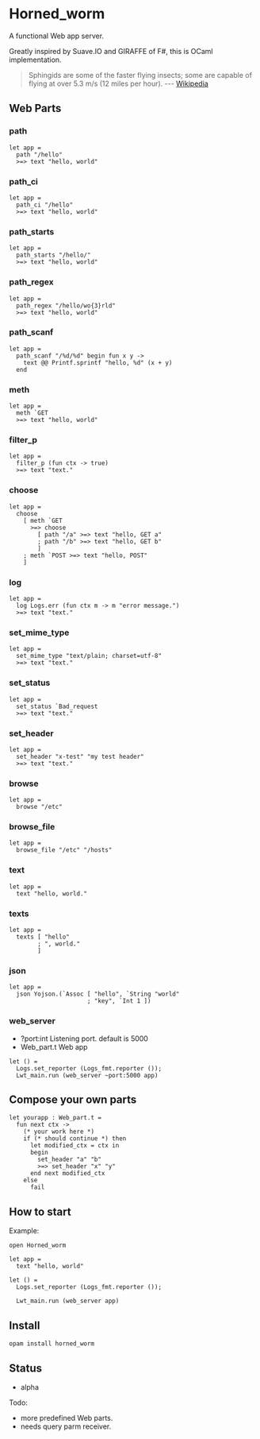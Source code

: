 # Horned_worm

A functional Web app server.

Greatly inspired by Suave.IO and GIRAFFE of F#, this is OCaml implementation.


> Sphingids are some of the faster flying insects; some are capable of flying at over 5.3 m/s (12 miles per hour). --- [Wikipedia](https://en.wikipedia.org/wiki/Sphingidae)


## Web Parts

### path

    let app =
      path "/hello"
      >=> text "hello, world"

### path_ci

    let app =
      path_ci "/hello"
      >=> text "hello, world"

### path_starts

    let app =
      path_starts "/hello/"
      >=> text "hello, world"

### path_regex

    let app =
      path_regex "/hello/wo{3}rld"
      >=> text "hello, world"

### path_scanf

    let app =
      path_scanf "/%d/%d" begin fun x y ->
        text @@ Printf.sprintf "hello, %d" (x + y)
      end

### meth

    let app =
      meth `GET
      >=> text "hello, world"

### filter_p

    let app =
      filter_p (fun ctx -> true)
      >=> text "text."

### choose

    let app =
      choose
        [ meth `GET
          >=> choose
            [ path "/a" >=> text "hello, GET a"
            ; path "/b" >=> text "hello, GET b"
            ]
        ; meth `POST >=> text "hello, POST"
        ]

### log

    let app =
      log Logs.err (fun ctx m -> m "error message.")
      >=> text "text."

### set_mime_type

    let app =
      set_mime_type "text/plain; charset=utf-8"
      >=> text "text."

### set_status

    let app =
      set_status `Bad_request
      >=> text "text."

### set_header

    let app =
      set_header "x-test" "my test header"
      >=> text "text."

### browse

    let app =
      browse "/etc"

### browse_file

    let app =
      browse_file "/etc" "/hosts"

### text

    let app =
      text "hello, world."

### texts

    let app =
      texts [ "hello"
            ; ", world."
            ]

### json

    let app =
      json Yojson.(`Assoc [ "hello", `String "world"
                          ; "key", `Int 1 ])


### web_server

- ?port:int  Listening port. default is 5000
- Web_part.t Web app

```
let () =
  Logs.set_reporter (Logs_fmt.reporter ());
  Lwt_main.run (web_server ~port:5000 app)
```

## Compose your own parts

```
let yourapp : Web_part.t =
  fun next ctx ->
    (* your work here *)
    if (* should continue *) then
      let modified_ctx = ctx in
      begin
        set_header "a" "b"
        >=> set_header "x" "y"
      end next modified_ctx
    else
      fail
```


## How to start

Example:

    open Horned_worm

    let app =
      text "hello, world"

    let () =
      Logs.set_reporter (Logs_fmt.reporter ());

      Lwt_main.run (web_server app)

## Install

    opam install horned_worm

## Status

- alpha

Todo:

- more predefined Web parts.
- needs query parm receiver.
